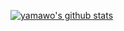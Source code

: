 [![yamawo's github stats](https://github-readme-stats.vercel.app/api?username=yamawo&count_private=true)](https://github.com/anuraghazra/github-readme-stats)

